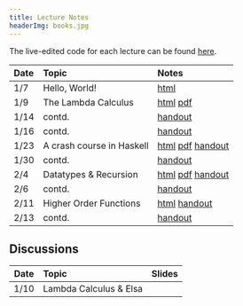 ```yaml
---
title: Lecture Notes
headerImg: books.jpg
---
```



The live-edited code for each lecture can be found [here][code].

| **Date** | **Topic**           | **Notes**    |
| :------- | :------------------ | :----------- |
| 1/7      | Hello, World!       | [html][lec0] |
| 1/9      | The Lambda Calculus | [html][lec1] [pdf][pdf1] |
| 1/14     | contd.              | [handout][wk2a]
| 1/16     | contd.              | [handout][wk2b]
| 1/23     | A crash course in Haskell  | [html][lec2] [pdf][pdf2] [handout][wk3b] |
| 1/30     | contd.              | [handout][wk4b] |
| 2/4      | Datatypes & Recursion  | [html][lec3] [pdf][pdf3] [handout][wk5a] |
| 2/6      | contd.             | [handout][wk5b] |
| 2/11     | Higher Order Functions     | [html][lec4] [handout][wk6a]   |
| 2/13     | contd.             | [handout][wk6b] |


<!--
| 1/30       | **Midterm I**              |                           |
| 2/6        | Datatypes & Recursion      | [html][lec3] [pdf][pdf3]  |
| 2/22       | **Midterm II**             |                            |
| 2/27       | Environments & Closures    | [html][lec5] [pdf][pdf5]   |
| 3/5        | Lexing and Parsing         | [html][lec6] [code][arith] |
| 3/12       | Type Classes & Functors    | [html][lec7] [html][lec8]  |
| 3/14       | Monads & Hello, world!     | [html][lec9]               |
| 3/19       | **Final**                  |                            |
-->

## Discussions

| Date | Topic                  | Slides |
| :--: | :--------------------- | :----: |
| 1/10 | Lambda Calculus & Elsa |        |

<!--
| 1/14       | Lambda Calculus          | [pdf][disc1]         |
| 3/17       | Final Review             | [html][final-review] |
| 2/25       | Nano: Parsing and Eval   | [pdf][disc5]  |
| 3/4        | Type checking tips       | [pdf][disc6]  |
| 3/11       | Final Review             | [pdf][discFinal] |
-->

[wk2a]: static/raw/130-handout-1-14.pdf
[wk2b]: static/raw/130-handout-1-16.pdf
[wk3b]: static/raw/130-handout-1-23.pdf
[wk4b]: static/raw/130-handout-1-30.pdf
[wk5a]: static/raw/130-handout-2-4.pdf
[wk5b]: static/raw/130-handout-2-6.pdf
[wk6a]: static/raw/130-handout-2-11.pdf
[wk6b]: static/raw/130-handout-2-13.pdf




[lec0]: lectures/00-hello.html
[lec1]: lectures/01-lambda.html
[lec2]: lectures/02-haskell.html
[lec3]: lectures/03-datatypes.html
[lec4]: lectures/04-hof.html
[lec5]: lectures/05-environments.html
[lec5-clos]: lectures/05-closure.html
[lec6]: lectures/06-parsing.html
[lec7]: lectures/07-classes.html
[lec8]: lectures/08-monads.html
[lec9]: lectures/09-io.html
[rhoc]: https://reactjs.org/docs/higher-order-components.html
[mapRed]: https://en.wikipedia.org/wiki/MapReduce
[pdf1]: /static/raw/01-lambda.pdf
[pdf2]: /static/raw/02-haskell.pdf
[pdf3]: /static/raw/03-data.pdf
[pdf4]: /static/raw/04-hof.pdf
[pdf5]: /static/raw/05-environments.pdf
[pdf6]: /static/raw/06-parsing.pdf
[pdf8]: /static/raw/08-monads.pdf
[code]: https://github.com/ucsd-cse130/wi25/tree/master/static/code/src
[arith]: https://github.com/ucsd-cse130/wi24/tree/main/static/arith
[lc-1-12]: /static/raw/lec_1_12_21.lc
[pdf-data]: /static/raw/03-datatypes.pdf
[pdf-data-b]: /static/raw/03-datatypes-B.pdf
[pdf-parse]: /static/raw/06-parsing.pdf
[lc4]: /static/raw/lec_4_10_2019.lc
[pdf-hof]: /static/raw/04-hof.pdf
[pdf-env]: /static/raw/05-environments.pdf
[disc1-blank]: /static/raw/disc1-lambda_calc.pdf
[disc1-annotated]: /static/raw/disc1-lambda_calc-20210106.pdf
[disc5]: /static/raw/disc5-parsing.pdf
[disc6]: /static/raw/disc-pa5tips.pdf
[discFinal]: /static/raw/final-disc.pdf
[parsing]: https://github.com/cse130-sp18/arith
[elsa]: https://github.com/ucsd-progsys/elsa
[intro]: /static/raw/Intro.hs
[datatypes]: /static/raw/Datatypes.hs
[tail]: /static/raw/Tail.hs
[midterm]: /static/raw/130-midterm-wi19.pdf
[midterm-sol]: /static/raw/130-midterm-wi19-solution.pdf
[final-prep]: /static/raw/appendix.pdf
[final]: /static/raw/130-final-wi19.pdf
[final-sol]: /static/raw/130-final-wi19-solution.pdf
[final-review]: discussions/final-review.html
